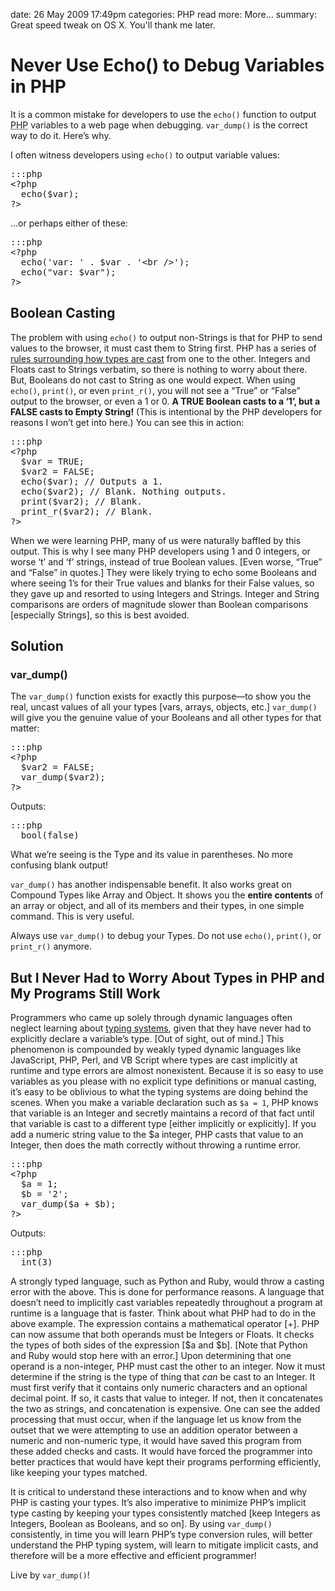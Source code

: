 date: 26 May 2009 17:49pm
categories: PHP
read more: More&#8230;
summary: Great speed tweak on OS X.  You'll thank me later.

# Never Use Echo() to Debug Variables in PHP
 
It is a common mistake for developers to use the `echo()` function to output <abbr title="PHP: Hypertext Preprocessor">PHP</abbr> variables to a web page when debugging. `var_dump()` is the correct way to do it.  Here&#8217;s why.

I often witness developers using `echo()` to output variable values:

<pre>:::php
&lt;?php
  echo($var);
?&gt;
</pre>

...or perhaps either of these:

<pre>:::php
&lt;?php
  echo('var: ' . $var . '&lt;br /&gt;');
  echo("var: $var");
?&gt;
</pre>

## Boolean Casting

The problem with using `echo()` to output non-Strings is that for PHP to send values to the browser, it must cast them to String first. PHP has a series of [rules surrounding how types are cast](http://us.php.net/language.types.type-juggling/) from one to the other.  Integers and Floats cast to Strings verbatim, so there is nothing to worry about there.  But, Booleans do not cast to String as one would expect.  When using `echo()`, `print()`, or even `print_r()`, you will not see a &#8220;True&#8221; or &#8220;False&#8221; output to the browser, or even a 1 or 0.  **A TRUE Boolean casts to a &#8216;1&#8217;, but a FALSE casts to Empty String!**  (This is intentional by the PHP developers for reasons I won&#8217;t get into here.)  You can see this in action:

<pre>:::php
&lt;?php
  $var = TRUE;
  $var2 = FALSE;
  echo($var); // Outputs a 1.
  echo($var2); // Blank. Nothing outputs.
  print($var2); // Blank.
  print_r($var2); // Blank.
?&gt;
</pre>

When we were learning PHP, many of us were naturally baffled by this output.  This is why I see many PHP developers using 1 and 0 integers, or worse &#8216;t&#8217; and &#8216;f&#8217; strings, instead of true Boolean values.  [Even worse, &#8220;True&#8221; and &#8220;False&#8221; in quotes.]  They were likely trying to echo some Booleans and where seeing 1&#8217;s for their True values and blanks for their False values, so they gave up and resorted to using Integers and Strings.  Integer and String comparisons are orders of magnitude slower than Boolean comparisons [especially Strings], so this is best avoided.

## Solution

### var_dump()

The `var_dump()` function exists for exactly this purpose&#8212;to show you the real, uncast values of all your types [vars, arrays, objects, etc.]  `var_dump()` will give you the genuine value of your Booleans and all other types for that matter:

<pre>:::php
&lt;?php
  $var2 = FALSE;
  var_dump($var2);
?&gt;
</pre>

Outputs:

<pre>:::php
  bool(false)
</pre>

What we&#8217;re seeing is the Type and its value in parentheses.  No more confusing blank output!

`var_dump()` has another indispensable benefit.  It also works great on Compound Types like Array and Object.  It shows you the **entire contents** of an array or object, and all of its members and their types, in one simple command.  This is very useful.

Always use `var_dump()` to debug your Types.  Do not use `echo()`, `print()`, or `print_r()` anymore.

## But I Never Had to Worry About Types in PHP and My Programs Still Work

Programmers who came up solely through dynamic languages often neglect learning about [typing systems](http://en.wikipedia.org/wiki/Type_system/), given that they have never had to explicitly declare a variable&#8217;s type.  [Out of sight, out of mind.]  This phenomenon is compounded by weakly typed dynamic languages like JavaScript, PHP, Perl, and VB Script where types are cast implicitly at runtime and type errors are almost nonexistent.  Because it is so easy to use variables as you please with no explicit type definitions or manual casting, it&#8217;s easy to be oblivious to what the typing systems are doing behind the scenes.   When you make a variable declaration such as `$a = 1`, PHP knows that variable is an Integer and secretly maintains a record of that fact until that variable is cast to a different type \[either implicitly or explicitly\].  If you add a numeric string value to the $a integer, PHP casts that value to an Integer, then does the math correctly without throwing a runtime error.

<pre>:::php
&lt;?php
  $a = 1;
  $b = '2';
  var_dump($a + $b);
?&gt;
</pre>

Outputs:

<pre>:::php
  int(3)
</pre>

A strongly typed language, such as Python and Ruby, would throw a casting error with the above.  This is done for performance reasons.  A language that doesn&#8217;t need to implicitly cast variables repeatedly throughout a program at runtime is a language that is faster.  Think about what PHP had to do in the above example.  The expression contains a mathematical operator [+].  PHP can now assume that both operands must be Integers or Floats.  It checks the types of both sides of the expression [$a and $b].  \[Note that Python and Ruby would stop here with an error.\]  Upon determining that one operand is a non-integer, PHP must cast the other to an integer.  Now it must determine if the string is the type of thing that *can* be cast to an Integer.  It must first verify that it contains only numeric characters and an optional decimal point.  If so, it casts that value to integer.  If not, then it concatenates the two as strings, and concatenation is expensive.  One can see the added processing that must occur, when if the language let us know from the outset that we were attempting to use an addition operator between a numeric and non-numeric type, it would have saved this program from these added checks and casts.  It would have forced the programmer into better practices that would have kept their programs performing efficiently, like keeping your types matched.

It is critical to understand these interactions and to know when and why PHP is casting your types.  It&#8217;s also imperative to minimize PHP&#8217;s implicit type casting by keeping your types consistently matched \[keep Integers as Integers, Boolean as Booleans, and so on\].  By using `var_dump()` consistently, in time you will learn PHP&#8217;s type conversion rules, will better understand the PHP typing system, will learn to mitigate implicit casts, and therefore will be a more effective and efficient programmer!

Live by `var_dump()`!
